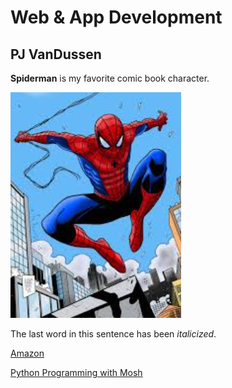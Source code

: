 # Web & App Development
## PJ VanDussen


**Spiderman** is my favorite comic book character.

![Image of Spiderman in the city](spiderman.png)

The last word in this sentence has been *italicized*.

[Amazon](https://www.amazon.com)

[Python Programming with Mosh](https://youtu.be/kqtD5dpn9C8?feature=shared)
